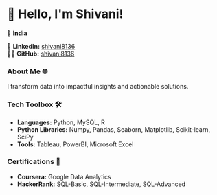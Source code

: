 # 👋 Hello, I'm Shivani!

<!---## 🚀 Currently pursuing Post graduate Program in Data Science and Engineering @ GLIM.--->

📍 **India** 

🔗 **LinkedIn:** [shivani8136](https://linkedin.com/in/shivani8136)  
👨‍💻 **GitHub:** [shivani8136](https://github.com/shivani8136)

### About Me 🌐
I transform data into impactful insights and actionable solutions.

### Tech Toolbox 🛠️
- **Languages:** Python, MySQL, R
- **Python Libraries:** Numpy, Pandas, Seaborn, Matplotlib, Scikit-learn, SciPy
- **Tools:** Tableau, PowerBI, Microsoft Excel

### Certifications 📜
- **Coursera:** Google Data Analytics
- **HackerRank:** SQL-Basic, SQL-Intermediate, SQL-Advanced

